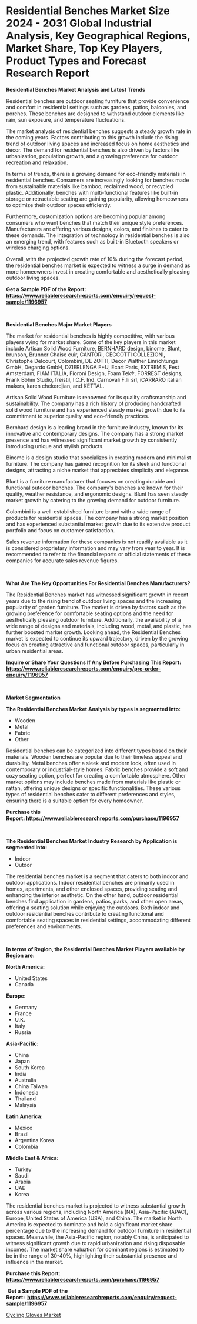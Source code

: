 <p><h1>Residential Benches Market Size 2024 - 2031 Global Industrial Analysis, Key Geographical Regions, Market Share, Top Key Players, Product Types and Forecast Research Report</h1></p><p><strong>Residential Benches Market Analysis and Latest Trends</strong></p>
<p><p>Residential benches are outdoor seating furniture that provide convenience and comfort in residential settings such as gardens, patios, balconies, and porches. These benches are designed to withstand outdoor elements like rain, sun exposure, and temperature fluctuations.</p><p>The market analysis of residential benches suggests a steady growth rate in the coming years. Factors contributing to this growth include the rising trend of outdoor living spaces and increased focus on home aesthetics and décor. The demand for residential benches is also driven by factors like urbanization, population growth, and a growing preference for outdoor recreation and relaxation.</p><p>In terms of trends, there is a growing demand for eco-friendly materials in residential benches. Consumers are increasingly looking for benches made from sustainable materials like bamboo, reclaimed wood, or recycled plastic. Additionally, benches with multi-functional features like built-in storage or retractable seating are gaining popularity, allowing homeowners to optimize their outdoor spaces efficiently.</p><p>Furthermore, customization options are becoming popular among consumers who want benches that match their unique style preferences. Manufacturers are offering various designs, colors, and finishes to cater to these demands. The integration of technology in residential benches is also an emerging trend, with features such as built-in Bluetooth speakers or wireless charging options.</p><p>Overall, with the projected growth rate of 10% during the forecast period, the residential benches market is expected to witness a surge in demand as more homeowners invest in creating comfortable and aesthetically pleasing outdoor living spaces.</p></p>
<p><strong>Get a Sample PDF of the Report:&nbsp; <a href="https://www.reliableresearchreports.com/enquiry/request-sample/1196957">https://www.reliableresearchreports.com/enquiry/request-sample/1196957</a></strong></p>
<p>&nbsp;</p>
<p><strong>Residential Benches Major Market Players</strong></p>
<p><p>The market for residential benches is highly competitive, with various players vying for market share. Some of the key players in this market include Artisan Solid Wood Furniture, BERNHARD design, binome, Blunt, brunson, Brunner Chaise cuir, CANTORI, CECCOTTI COLLEZIONI, Christophe Delcourt, Colombini, DE ZOTTI, Decor Walther Einrichtungs GmbH, Degardo GmbH, DZIERLENGA F+U, Ecart Paris, EXTREMIS, Fest Amsterdam, FIAM ITALIA, Fioroni Design, Foam Tek®, FORREST designs, Frank Böhm Studio, freistil, I.C.F. Ind. Carnovali F.lli srl, iCARRARO italian makers, karen chekerdjian, and KETTAL.</p><p>Artisan Solid Wood Furniture is renowned for its quality craftsmanship and sustainability. The company has a rich history of producing handcrafted solid wood furniture and has experienced steady market growth due to its commitment to superior quality and eco-friendly practices.</p><p>Bernhard design is a leading brand in the furniture industry, known for its innovative and contemporary designs. The company has a strong market presence and has witnessed significant market growth by consistently introducing unique and stylish products.</p><p>Binome is a design studio that specializes in creating modern and minimalist furniture. The company has gained recognition for its sleek and functional designs, attracting a niche market that appreciates simplicity and elegance.</p><p>Blunt is a furniture manufacturer that focuses on creating durable and functional outdoor benches. The company's benches are known for their quality, weather resistance, and ergonomic designs. Blunt has seen steady market growth by catering to the growing demand for outdoor furniture.</p><p>Colombini is a well-established furniture brand with a wide range of products for residential spaces. The company has a strong market position and has experienced substantial market growth due to its extensive product portfolio and focus on customer satisfaction.</p><p>Sales revenue information for these companies is not readily available as it is considered proprietary information and may vary from year to year. It is recommended to refer to the financial reports or official statements of these companies for accurate sales revenue figures.</p></p>
<p>&nbsp;</p>
<p><strong>What Are The Key Opportunities For Residential Benches Manufacturers?</strong></p>
<p><p>The Residential Benches market has witnessed significant growth in recent years due to the rising trend of outdoor living spaces and the increasing popularity of garden furniture. The market is driven by factors such as the growing preference for comfortable seating options and the need for aesthetically pleasing outdoor furniture. Additionally, the availability of a wide range of designs and materials, including wood, metal, and plastic, has further boosted market growth. Looking ahead, the Residential Benches market is expected to continue its upward trajectory, driven by the growing focus on creating attractive and functional outdoor spaces, particularly in urban residential areas.</p></p>
<p><strong>Inquire or Share Your Questions If Any Before Purchasing This Report: <a href="https://www.reliableresearchreports.com/enquiry/pre-order-enquiry/1196957">https://www.reliableresearchreports.com/enquiry/pre-order-enquiry/1196957</a></strong></p>
<p>&nbsp;</p>
<p><strong>Market Segmentation</strong></p>
<p><strong>The Residential Benches Market Analysis by types is segmented into:</strong></p>
<p><ul><li>Wooden</li><li>Metal</li><li>Fabric</li><li>Other</li></ul></p>
<p><p>Residential benches can be categorized into different types based on their materials. Wooden benches are popular due to their timeless appeal and durability. Metal benches offer a sleek and modern look, often used in contemporary or industrial-style homes. Fabric benches provide a soft and cozy seating option, perfect for creating a comfortable atmosphere. Other market options may include benches made from materials like plastic or rattan, offering unique designs or specific functionalities. These various types of residential benches cater to different preferences and styles, ensuring there is a suitable option for every homeowner.</p></p>
<p><strong>Purchase this Report:&nbsp;<a href="https://www.reliableresearchreports.com/purchase/1196957">https://www.reliableresearchreports.com/purchase/1196957</a></strong></p>
<p>&nbsp;</p>
<p><strong>The Residential Benches Market Industry Research by Application is segmented into:</strong></p>
<p><ul><li>Indoor</li><li>Outdor</li></ul></p>
<p><p>The residential benches market is a segment that caters to both indoor and outdoor applications. Indoor residential benches are primarily used in homes, apartments, and other enclosed spaces, providing seating and enhancing the interior aesthetic. On the other hand, outdoor residential benches find application in gardens, patios, parks, and other open areas, offering a seating solution while enjoying the outdoors. Both indoor and outdoor residential benches contribute to creating functional and comfortable seating spaces in residential settings, accommodating different preferences and environments.</p></p>
<p>&nbsp;</p>
<p><strong>In terms of Region, the Residential Benches Market Players available by Region are:</strong></p>
<p>
    <p> <strong> North America: </strong>
        <ul>
            <li>United States</li>
            <li>Canada</li>
        </ul>
        </p> 
    <p> <strong> Europe: </strong>
        <ul>
            <li>Germany</li>
            <li>France</li>
            <li>U.K.</li>
            <li>Italy</li>
            <li>Russia</li>
        </ul>
        </p> 
    <p> <strong> Asia-Pacific: </strong>
        <ul>
            <li>China</li>
            <li>Japan</li>
            <li>South Korea</li>
            <li>India</li>
            <li>Australia</li>
            <li>China Taiwan</li>
            <li>Indonesia</li>
            <li>Thailand</li>
            <li>Malaysia</li>
        </ul>
        </p> 
    <p> <strong> Latin America: </strong>
        <ul>
            <li>Mexico</li>
            <li>Brazil</li>
            <li>Argentina Korea</li>
            <li>Colombia</li>
        </ul>
        </p> 
    <p> <strong> Middle East & Africa: </strong>
        <ul>
            <li>Turkey</li>
            <li>Saudi</li>
            <li>Arabia</li>
            <li>UAE</li>
            <li>Korea</li>
        </ul>
    </p>
    </p>
<p><p>The residential benches market is projected to witness substantial growth across various regions, including North America (NA), Asia-Pacific (APAC), Europe, United States of America (USA), and China. The market in North America is expected to dominate and hold a significant market share percentage due to the increasing demand for outdoor furniture in residential spaces. Meanwhile, the Asia-Pacific region, notably China, is anticipated to witness significant growth due to rapid urbanization and rising disposable incomes. The market share valuation for dominant regions is estimated to be in the range of 30-40%, highlighting their substantial presence and influence in the market.</p></p>
<p><strong>Purchase this Report: <a href="https://www.reliableresearchreports.com/purchase/1196957">https://www.reliableresearchreports.com/purchase/1196957</a></strong></p>
<p>&nbsp;<strong>Get a Sample PDF of the Report:&nbsp;&nbsp;<a href="https://www.reliableresearchreports.com/enquiry/request-sample/1196957">https://www.reliableresearchreports.com/enquiry/request-sample/1196957</a></strong></p>
<p><strong></strong></p>
<p><p><a href="https://github.com/beatblasta/Market-Research-Report-List-1/blob/main/cycling-gloves-market.md">Cycling Gloves Market</a></p></p>